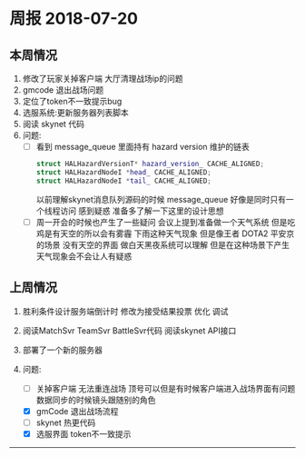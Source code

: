 # 周报 2018-07-20

## 本周情况

1. 修改了玩家关掉客户端 大厅清理战场ip的问题
2. gmcode 退出战场问题
3. 定位了token不一致提示bug
4. 选服系统:更新服务器列表脚本
5. 阅读 skynet 代码
6. 问题:
    - [ ] 看到 message_queue 里面持有 hazard version 维护的链表
        ```C++
        struct HALHazardVersionT* hazard_version_ CACHE_ALIGNED;
        struct HALHazardNodeI *head_ CACHE_ALIGNED;
        struct HALHazardNodeI *tail_ CACHE_ALIGNED;
        ```
        以前理解skynet消息队列源码的时候 message_queue 好像是同时只有一个线程访问 感到疑惑
        准备多了解一下这里的设计思想
    - [ ] 周一开会的时候也产生了一些疑问 会议上提到准备做一个天气系统 但是吃鸡是有天空的所以会有雾霾 下雨这种天气现象
        但是像王者 DOTA2 平安京的场景 没有天空的界面 做白天黑夜系统可以理解 但是在这种场景下产生天气现象会不会让人有疑惑

## 上周情况

1. 胜利条件设计服务端倒计时 修改为接受结果投票 优化 调试
2. 阅读MatchSvr TeamSvr BattleSvr代码 阅读skynet API接口
3. 部署了一个新的服务器
4. 问题:

    - [ ] 关掉客户端 无法重连战场 顶号可以但是有时候客户端进入战场界面有问题 数据同步的时候镜头跟随别的角色
    - [x] gmCode 退出战场流程
    - [ ] skynet 热更代码
    - [x] 选服界面 token不一致提示

---